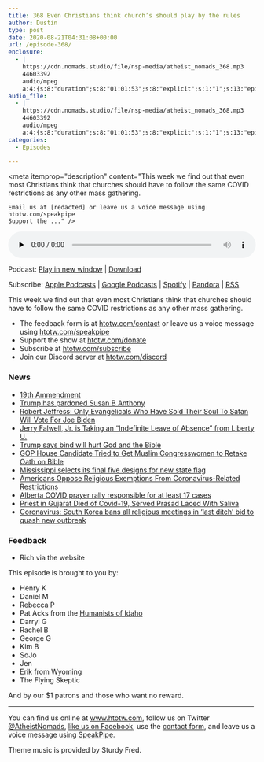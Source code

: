 ```yaml
---
title: 368 Even Christians think church’s should play by the rules
author: Dustin
type: post
date: 2020-08-21T04:31:08+00:00
url: /episode-368/
enclosure:
  - |
    https://cdn.nomads.studio/file/nsp-media/atheist_nomads_368.mp3
    44603392
    audio/mpeg
    a:4:{s:8:"duration";s:8:"01:01:53";s:8:"explicit";s:1:"1";s:13:"episode_title";s:55:"Even Christians think church's should play by the rules";s:10:"episode_no";s:3:"368";}
audio_file:
  - |
    https://cdn.nomads.studio/file/nsp-media/atheist_nomads_368.mp3
    44603392
    audio/mpeg
    a:4:{s:8:"duration";s:8:"01:01:53";s:8:"explicit";s:1:"1";s:13:"episode_title";s:55:"Even Christians think church's should play by the rules";s:10:"episode_no";s:3:"368";}
categories:
  - Episodes

---
```

<div itemscope itemtype="http://schema.org/AudioObject">
  <meta itemprop="name" content="368 Even Christians think church&#8217;s should play by the rules" />
  
  <meta itemprop="uploadDate" content="2020-08-20T22:31:08-06:00" />
  
  <meta itemprop="encodingFormat" content="audio/mpeg" />
  
  <meta itemprop="duration" content="PT1H01M53S" />
  
  <meta itemprop="description" content="This week we find out that even most Christians think that churches should have to follow the same COVID restrictions as any other mass gathering.



 	Email us at [redacted] or leave us a voice message using htotw.com/speakpipe
 	Support the ..." />
  
  <meta itemprop="contentUrl" content="https://dts.podtrac.com/redirect.mp3/cdn.nomads.studio/file/nsp-media/atheist_nomads_368.mp3" />
  
  <meta itemprop="contentSize" content="42.5" />
  </p> 
  
  <div class="powerpress_player" id="powerpress_player_8631">
    <audio class="wp-audio-shortcode" id="audio-4517-375" preload="none" style="width: 100%;" controls="controls"><source type="audio/mpeg" src="https://dts.podtrac.com/redirect.mp3/cdn.nomads.studio/file/nsp-media/atheist_nomads_368.mp3?_=375" /><a href="https://dts.podtrac.com/redirect.mp3/cdn.nomads.studio/file/nsp-media/atheist_nomads_368.mp3">https://dts.podtrac.com/redirect.mp3/cdn.nomads.studio/file/nsp-media/atheist_nomads_368.mp3</a></audio>
  </div>
</div>

<p class="powerpress_links powerpress_links_mp3">
  Podcast: <a href="https://dts.podtrac.com/redirect.mp3/cdn.nomads.studio/file/nsp-media/atheist_nomads_368.mp3" class="powerpress_link_pinw" target="_blank" title="Play in new window" onclick="return powerpress_pinw('https://htotw.com/?powerpress_pinw=4517-podcast');" rel="nofollow">Play in new window</a> | <a href="https://dts.podtrac.com/redirect.mp3/cdn.nomads.studio/file/nsp-media/atheist_nomads_368.mp3" class="powerpress_link_d" title="Download" rel="nofollow" download="atheist_nomads_368.mp3">Download</a>
</p>

<p class="powerpress_links powerpress_subscribe_links">
  Subscribe: <a href="https://podcasts.apple.com/us/podcast/humanists-take-on-the-world/id530050098?mt=2&ls=1" class="powerpress_link_subscribe powerpress_link_subscribe_itunes" target="_blank" title="Subscribe on Apple Podcasts" rel="nofollow">Apple Podcasts</a> | <a href="https://www.google.com/podcasts?feed=aHR0cDovL2F0aGVpc3Rub21hZHMubGlic3luLmNvbS9yc3M%3D" class="powerpress_link_subscribe powerpress_link_subscribe_googleplay" target="_blank" title="Subscribe on Google Podcasts" rel="nofollow">Google Podcasts</a> | <a href="https://open.spotify.com/show/3LzK2xZGike6Tc1GEMtMbr?si=LieN9SNuTpq96smuaUsH8A" class="powerpress_link_subscribe powerpress_link_subscribe_spotify" target="_blank" title="Subscribe on Spotify" rel="nofollow">Spotify</a> | <a href="https://www.pandora.com/podcast/atheist-nomads/PC:10122?corr=62071012&part=ug" class="powerpress_link_subscribe powerpress_link_subscribe_pandora" target="_blank" title="Subscribe on Pandora" rel="nofollow">Pandora</a> | <a href="https://htotw.com/feed/podcast/" class="powerpress_link_subscribe powerpress_link_subscribe_rss" target="_blank" title="Subscribe via RSS" rel="nofollow">RSS</a>
</p>

This week we find out that even most Christians think that churches should have to follow the same COVID restrictions as any other mass gathering.

<!--more-->

  * The feedback form is at [htotw.com/contact](https://htotw.com/contact) or leave us a voice message using <a href="https://htotw.com/speakpipe" target="_blank" rel="noopener noreferrer">htotw.com/speakpipe</a>
  * Support the show at <a href="https://htotw.com/donate" target="_blank" rel="payment noopener noreferrer">htotw.com/donate</a>
  * Subscribe at <a href="https://htotw.com/subscribe" target="_blank" rel="noopener noreferrer">htotw.com/subscribe</a>
  * Join our Discord server at <a href="https://htotw.com/discord" target="_blank" rel="noopener noreferrer">htotw.com/discord</a>

### News

  * [19th Ammendment][1]
  * [Trump has pardoned Susan B Anthony][2]
  * [Robert Jeffress: Only Evangelicals Who Have Sold Their Soul To Satan Will Vote For Joe Biden][3]
  * [Jerry Falwell, Jr. is Taking an “Indefinite Leave of Absence” from Liberty U.][4]
  * [Trump says bind will hurt God and the Bible][5]
  * [GOP House Candidate Tried to Get Muslim Congresswomen to Retake Oath on Bible][6]
  * [Mississippi selects its final five designs for new state flag][7]
  * [Americans Oppose Religious Exemptions From Coronavirus-Related Restrictions][8]
  * [Alberta COVID prayer rally responsible for at least 17 cases][9]
  * [Priest in Gujarat Died of Covid-19, Served Prasad Laced With Saliva][10]
  * [Coronavirus: South Korea bans all religious meetings in ‘last ditch’ bid to quash new outbreak][11]

### Feedback

  * Rich via the website

This episode is brought to you by:

  * Henry K
  * Daniel M
  * Rebecca P
  * Pat Acks from the <a href="https://www.humanistsofidaho.org" target="_blank" rel="noopener noreferrer">Humanists of Idaho</a>
  * Darryl G
  * Rachel B
  * George G
  * Kim B
  * SoJo
  * Jen
  * Erik from Wyoming
  * The Flying Skeptic

And by our $1 patrons and those who want no reward.

<hr width="500" />

You can find us online at <a href="https://www.htotw.com/" target="_blank" rel="noopener noreferrer">www.htotw.com</a>, follow us on Twitter <a href="https://twitter.com/AtheistNomads" target="_blank" rel="noopener noreferrer">@AtheistNomads</a>, <a href="https://htotw.com/facebook" target="_blank" rel="noopener noreferrer">like us on Facebook</a>, use the [contact form](https://htotw.com/contact), and leave us a voice message using <a href="https://htotw.com/speakpipe" target="_blank" rel="noopener noreferrer">SpeakPipe</a>.

Theme music is provided by Sturdy Fred.

 [1]: https://en.wikipedia.org/wiki/Nineteenth_Amendment_to_the_United_States_Constitution
 [2]: https://www.rawstory.com/2020/08/trumps-pardon-of-susan-b-anthony-met-with-laughter-on-100th-anniversary-of-19th-amendment/
 [3]: https://www.joemygod.com/2020/08/cultist-pastor-robert-jeffress-only-evangelicals-who-have-sold-their-soul-to-satan-will-vote-for-joe-biden/
 [4]: https://friendlyatheist.patheos.com/2020/08/07/jerry-falwell-jr-is-taking-an-indefinite-leave-of-absence-from-liberty-u/
 [5]: https://www.rollingstone.com/politics/politics-news/trump-says-biden-will-hurt-god-hurt-the-bible-1040799/
 [6]: https://friendlyatheist.patheos.com/2020/08/19/gop-house-candidate-tried-to-get-muslim-congresswomen-to-retake-oath-on-bible/
 [7]: https://www.cnn.com/2020/08/18/politics/mississippi-final-five-flags/index.html
 [8]: https://www.pewforum.org/2020/08/07/americans-oppose-religious-exemptions-from-coronavirus-related-restrictions/
 [9]: https://www.thestar.com/news/canada/2020/08/17/god-will-protect-us-alberta-prayer-event-now-linked-to-at-least-17-covid-19-cases.html
 [10]: https://www.arre.co.in/coronavirus/priest-gujarat-godman-covid-19-prasad-with-saliva/
 [11]: https://www.scmp.com/week-asia/health-environment/article/3097832/coronavirus-south-korea-bans-all-religious-meetings